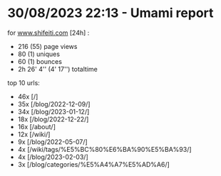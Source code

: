 # 30/08/2023 22:13 - Umami report
for www.shifeiti.com [24h] :

 - 216 (55) page views
 - 80 (1) uniques
 - 60 (1) bounces
 - 2h 26' 4'' (4' 17'') totaltime


top 10 urls:
 - 46x [/]
 - 35x [/blog/2022-12-09/]
 - 34x [/blog/2023-01-12/]
 - 18x [/blog/2022-12-22/]
 - 16x [/about/]
 - 12x [/wiki/]
 - 9x [/blog/2022-05-07/]
 - 4x [/wiki/tags/%E5%BC%80%E6%BA%90%E5%BA%93/]
 - 4x [/blog/2023-02-03/]
 - 3x [/blog/categories/%E5%A4%A7%E5%AD%A6/]


